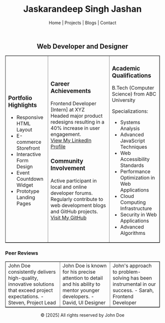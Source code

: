 
<html>
<head>
    <meta charset="UTF-8">
    <meta name="viewport" content="width=device-width, initial-scale=1.0">
   
</head>
<body>
    <header>
        <h1 style="text-align:center;">Jaskarandeep Singh Jashan</h1>
        <p style="text-align:center;">Home | Projects | Blogs | Contact</p>
    </header>
    <h2 style="text-align:center;">Web Developer and Designer</h2>
    <table border="1" width="100%">
        <tr>
            <td>
                <h3>Portfolio Highlights</h3>
                <ul>
                    <li>Responsive HTML Layout</li>
                    <li>E-commerce Storefront</li>
                    <li>Interactive Form Design</li>
                    <li>Event Countdown Widget</li>
                    <li>Prototype Landing Pages</li>
                </ul>
            </td>
            <td>
                <h3>Career Achievements</h3>
                <p>Frontend Developer [Intern] at XYZ<br>Headed major product redesigns resulting in a 40% increase in user engagement.<br><a href="#">View My LinkedIn Profile</a></p>
                <h3>Community Involvement</h3>
                <p>Active participant in local and online developer forums. Regularly contribute to web development blogs and GitHub projects.<br><a href="#">Visit My GitHub</a></p>
            </td>
            <td>
                <h3>Academic Qualifications</h3>
                <p>B.Tech (Computer Science) from ABC University</p>
                <p>Specializations:</p>
                <ul>
                    <li>Systems Analysis</li>
                    <li>Advanced JavaScript Techniques</li>
                    <li>Web Accessibility Standards</li>
                    <li>Performance Optimization in Web Applications</li>
                    <li>Cloud Computing Infrastructure</li>
                    <li>Security in Web Applications</li>
                    <li>Advanced Algorithms</li>
                </ul>
            </td>
        </tr>
    </table>
    <h3>Peer Reviews</h3>
    <table border="1" width="100%">
        <tr>
            <td>John Doe consistently delivers high-quality, innovative solutions that exceed project expectations. - Steven, Project Lead</td>
            <td>John Doe is known for his precise attention to detail and his ability to mentor younger developers. - David, UI Designer</td>
            <td>John's approach to problem-solving has been instrumental in our success. - Sarah, Frontend Developer</td>
        </tr>
    </table>
    <footer style="text-align:center;">
        © [2025] All rights reserved by John Doe
    </footer>
</body>
</html>
